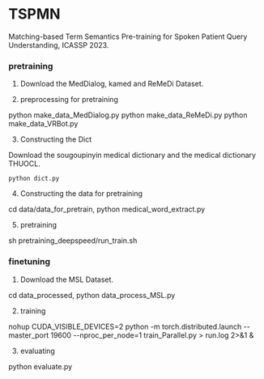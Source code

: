 # TSPMN
Matching-based Term Semantics Pre-training for Spoken Patient Query Understanding, ICASSP 2023.

### pretraining

1. Download the MedDialog, kamed and ReMeDi Dataset. 

2. preprocessing for pretraining

python make_data_MedDialog.py 
python make_data_ReMeDi.py 
python make_data_VRBot.py 

3. Constructing the Dict

Download the  sougoupinyin medical dictionary and the medical dictionary THUOCL. 
```
python dict.py
```
4. Constructing the data for pretraining

cd data/data_for_pretrain, python medical_word_extract.py

5. pretraining

sh pretraining_deepspeed/run_train.sh

### finetuning

1. Download the MSL Dataset. 

cd data_processed, python data_process_MSL.py

2. training

nohup CUDA_VISIBLE_DEVICES=2 python -m torch.distributed.launch --master_port 19600 --nproc_per_node=1 train_Parallel.py > run.log 2>&1 &

3. evaluating

python evaluate.py
